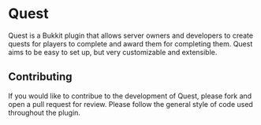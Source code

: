 # Quest
Quest is a Bukkit plugin that allows server owners and developers to create quests for players to complete and award them for completing them. Quest aims to be easy to set up, but very customizable and extensible.

## Contributing
If you would like to contribue to the development of Quest, please fork and open a pull request for review. Please follow the general style of code used throughout the plugin.
